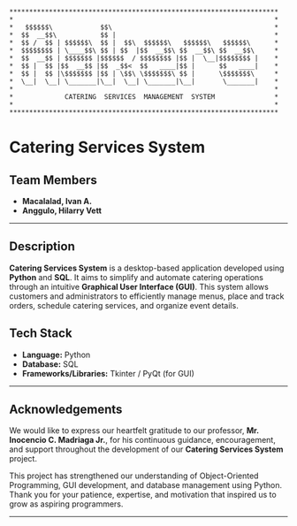 
```
********************************************************************
*                                                                  *
*   $$$$$$\            $$\                                         *
*  $$  __$$\           $$ |                                        *
*  $$ /  $$ | $$$$$$\  $$ |  $$\  $$$$$$\   $$$$$$\   $$$$$$\      *
*  $$$$$$$$ | \____$$\ $$ | $$  |$$  __$$\ $$  __$$\ $$  __$$\     *
*  $$  __$$ | $$$$$$$ |$$$$$$  / $$$$$$$$ |$$ |  \__|$$$$$$$$ |    *
*  $$ |  $$ |$$  __$$ |$$  _$$<  $$   ____|$$ |      $$   ____|    *
*  $$ |  $$ |\$$$$$$$ |$$ | \$$\ \$$$$$$$\ $$ |      \$$$$$$$\     *
*  \__|  \__| \_______|\__|  \__| \_______|\__|       \_______|    *
*                                                                  *
*             CATERING  SERVICES  MANAGEMENT  SYSTEM               *
*                                                                  *
********************************************************************
```

# **Catering Services System**

## **Team Members**

* **Macalalad, Ivan A.**
* **Anggulo, Hilarry Vett**

---

## **Description**

**Catering Services System** is a desktop-based application developed using **Python** and **SQL**.
It aims to simplify and automate catering operations through an intuitive **Graphical User Interface (GUI)**.
This system allows customers and administrators to efficiently manage menus, place and track orders, schedule catering services, and organize event details.


## **Tech Stack**

* **Language:** Python
* **Database:** SQL
* **Frameworks/Libraries:** Tkinter / PyQt (for GUI)

---

## **Acknowledgements**

We would like to express our heartfelt gratitude to our professor, **Mr. Inocencio C. Madriaga Jr.**, for his continuous guidance, encouragement, and support throughout the development of our **Catering Services System** project.

This project has strengthened our understanding of Object-Oriented Programming, GUI development, and database management using Python.
Thank you for your patience, expertise, and motivation that inspired us to grow as aspiring programmers.

---




